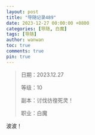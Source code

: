 ```yaml
---
layout: post
title: "导随记录489"
date: 2023-12-27 00:00:00 +0800
categories: [导随, 白魔]
tags: [导随]
author: wanwan
toc: true
comments: true
pin: true
---
```

> 日期：2023.12.27
>
> 等级：10
>
> 副本：讨伐彷徨死灵！
>
> 职业：白魔

波波！